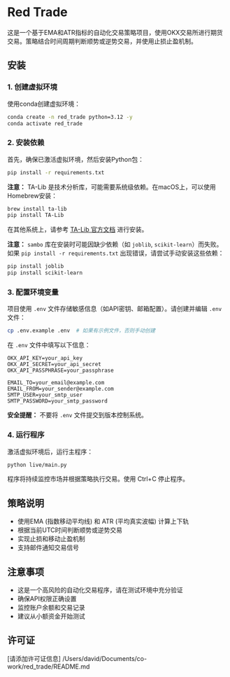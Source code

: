 # Red Trade

这是一个基于EMA和ATR指标的自动化交易策略项目，使用OKX交易所进行期货交易。策略结合时间周期判断顺势或逆势交易，并使用止损止盈机制。

## 安装

### 1. 创建虚拟环境

使用conda创建虚拟环境：

```bash
conda create -n red_trade python=3.12 -y
conda activate red_trade
```

### 2. 安装依赖

首先，确保已激活虚拟环境，然后安装Python包：

```bash
pip install -r requirements.txt
```

**注意：** TA-Lib 是技术分析库，可能需要系统级依赖。在macOS上，可以使用Homebrew安装：

```bash
brew install ta-lib
pip install TA-Lib
```

在其他系统上，请参考 [TA-Lib 官方文档](https://github.com/mrjbq7/ta-lib) 进行安装。

**注意：** `sambo` 库在安装时可能因缺少依赖（如 `joblib`, `scikit-learn`）而失败。如果 `pip install -r requirements.txt` 出现错误，请尝试手动安装这些依赖：

```bash
pip install joblib
pip install scikit-learn
```

### 3. 配置环境变量

项目使用 `.env` 文件存储敏感信息（如API密钥、邮箱配置）。请创建并编辑 `.env` 文件：

```bash
cp .env.example .env  # 如果有示例文件，否则手动创建
```

在 `.env` 文件中填写以下信息：

```
OKX_API_KEY=your_api_key
OKX_API_SECRET=your_api_secret
OKX_API_PASSPHRASE=your_passphrase

EMAIL_TO=your_email@example.com
EMAIL_FROM=your_sender@example.com
SMTP_USER=your_smtp_user
SMTP_PASSWORD=your_smtp_password
```

**安全提醒：** 不要将 `.env` 文件提交到版本控制系统。

### 4. 运行程序

激活虚拟环境后，运行主程序：

```bash
python live/main.py
```

程序将持续监控市场并根据策略执行交易。使用 Ctrl+C 停止程序。

## 策略说明

- 使用EMA (指数移动平均线) 和 ATR (平均真实波幅) 计算上下轨
- 根据当前UTC时间判断顺势或逆势交易
- 实现止损和移动止盈机制
- 支持邮件通知交易信号

## 注意事项

- 这是一个高风险的自动化交易程序，请在测试环境中充分验证
- 确保API权限正确设置
- 监控账户余额和交易记录
- 建议从小额资金开始测试

## 许可证

[请添加许可证信息]</content>
<filePath>/Users/david/Documents/co-work/red_trade/README.md